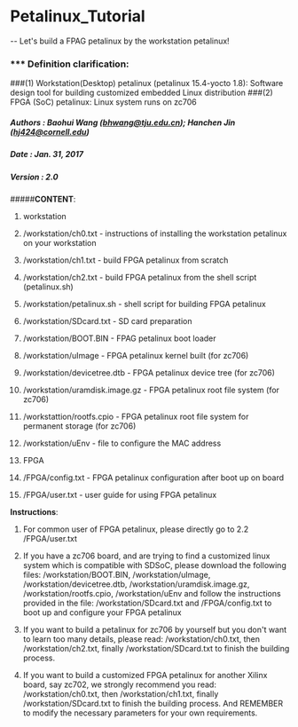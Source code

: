 # Petalinux_Tutorial
-- Let's build a FPAG petalinux by the workstation petalinux!
### *** Definition clarification:
###(1) Workstation(Desktop) petalinux (petalinux 15.4-yocto 1.8): Software design tool for building customized embedded Linux distribution
###(2) FPGA (SoC) petalinux: Linux system runs on zc706

##### Authors : Baohui Wang (bhwang@tju.edu.cn); Hanchen Jin (hj424@cornell.edu)
##### Date    : Jan. 31, 2017
##### Version : 2.0
#####**CONTENT**:
1. workstation
  1.  /workstation/ch0.txt - instructions of installing the workstation petalinux on your workstation
  2.  /workstation/ch1.txt - build FPGA petalinux from scratch 
  3.  /workstation/ch2.txt - build FPGA petalinux from the shell script (petalinux.sh)
  4.  /workstation/petalinux.sh - shell script for building FPGA petalinux
  5.  /workstation/SDcard.txt - SD card preparation 
  6.  /workstation/BOOT.BIN - FPAG petalinux boot loader
  7.  /workstation/uImage - FPGA petalinux kernel built (for zc706)
  8.  /workstation/devicetree.dtb - FPGA petalinux device tree (for zc706)
  9.  /workstation/uramdisk.image.gz - FPGA petalinux root file system (for zc706)
  10. /workstattion/rootfs.cpio - FPGA petalinux root file system for permanent storage (for zc706)
  11. /workstation/uEnv - file to configure the MAC address

2. FPGA
  1. /FPGA/config.txt - FPGA petalinux configuration after boot up on board
  2. /FPGA/user.txt - user guide for using FPGA petalinux

******Instructions******:

1. For common user of FPGA petalinux, please directly go to 2.2 /FPGA/user.txt

2. If you have a zc706 board, and are trying to find a customized linux system which is compatible with SDSoC, please download the following files: /workstation/BOOT.BIN, /workstation/uImage, /workstation/devicetree.dtb, /workstation/uramdisk.image.gz, /workstation/rootfs.cpio, /workstation/uEnv and follow the instructions provided in the file: /workstation/SDcard.txt and /FPGA/config.txt to boot up and configure your FPGA petalinux

3. If you want to build a petalinux for zc706 by yourself but you don't want to learn too many details, please read: /workstation/ch0.txt, then /workstation/ch2.txt, finally /workstation/SDcard.txt to finish the building process.

4. If you want to build a customized FPGA petalinux for another Xilinx board, say zc702, we strongly recommend you read: /workstation/ch0.txt, then /workstation/ch1.txt, finally /workstation/SDcard.txt to finish the building process. And REMEMBER to modify the necessary parameters for your own requirements.
